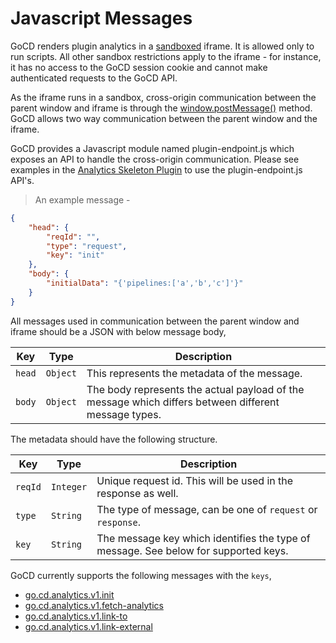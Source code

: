 # Javascript Messages

GoCD renders plugin analytics in a <a href='https://developer.mozilla.org/en-US/docs/Web/HTML/Element/iframe' target='_blank'>sandboxed</a> iframe. It is allowed only to run scripts. All other sandbox restrictions apply to the iframe - for instance, it has no access to the GoCD session cookie and cannot make authenticated requests to the GoCD API.

As the iframe runs in a sandbox, cross-origin communication between the parent window and iframe is through the <a href='https://developer.mozilla.org/en-US/docs/Web/API/Window/postMessage' target='_blank'>window.postMessage()</a> method. GoCD allows two way communication between the parent window and the iframe.

GoCD provides a Javascript module named plugin-endpoint.js which exposes an API to handle the cross-origin communication. Please see examples in the [Analytics Skeleton Plugin](https://github.com/gocd-contrib/analytics-skeleton-plugin) to use the plugin-endpoint.js API's.

> An example message -

```json
{
    "head": {
        "reqId": "",
        "type": "request",
        "key": "init"
    },
    "body": {
        "initialData": "{'pipelines:['a','b','c']'}"
    }
}
```

All messages used in communication between the parent window and iframe should be a JSON with below message body,

<p class='attributes-table-follows'></p>

| Key    | Type     | Description                                                                                          |
|--------|----------|------------------------------------------------------------------------------------------------------|
| `head` | `Object` | This represents the metadata of the message.                                                         |
| `body` | `Object` | The body represents the actual payload of the message which differs between different message types. |


The metadata should have the following structure.

<p class='attributes-table-follows'></p>

| Key     | Type      | Description                                                                         |
|---------|-----------|-------------------------------------------------------------------------------------|
| `reqId` | `Integer` | Unique request id. This will be used in the response as well.                       |
| `type`  | `String`  | The type of message, can be one of `request` or `response`.                         |
| `key`   | `String`  | The message key which identifies the type of message. See below for supported keys. |

GoCD currently supports the following messages with the `keys`,

* [go.cd.analytics.v1.init](#go-cd-analytics-v1-init)
* [go.cd.analytics.v1.fetch-analytics](#go-cd-analytics-v1-fetch-analytics)
* [go.cd.analytics.v1.link-to](#go-cd-analytics-v1-link-to)
* [go.cd.analytics.v1.link-external](#go-cd-analytics-v1-link-external)
